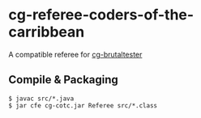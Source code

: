 # cg-referee-coders-of-the-carribbean

A compatible referee for [cg-brutaltester](https://github.com/dreignier/cg-brutaltester/)

## Compile & Packaging

    $ javac src/*.java
    $ jar cfe cg-cotc.jar Referee src/*.class

